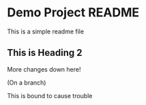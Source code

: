 # Demo Project README

This is a simple readme file

## This is Heading 2

More changes down here!

(On a branch)

This is bound to cause trouble
